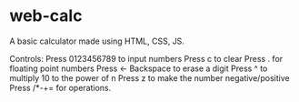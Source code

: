 # web-calc

A basic calculator made using HTML, CSS, JS.

Controls:
Press 0123456789 to input numbers
Press c to clear
Press . for floating point numbers
Press <- Backspace to erase a digit
Press ^ to multiply 10 to the power of n
Press z to make the number negative/positive
Press /*-+= for operations.
